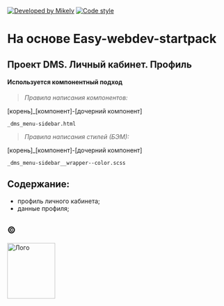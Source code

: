 
[![Developed by MikeIv](https://img.shields.io/badge/dev%20by-MikeIV-green)]()
[![Code style](https://badgen.net/badge/code%20style/standard/f2a)]()


# На основе Easy-webdev-startpack



## Проект DMS. Личный кабинет. Профиль

#### Используется компонентный подход

>*Правила написания компонентов:*

[корень]_[компонент]-[дочерний компонент]

    _dms_menu-sidebar.html


>*Правила написания стилей (БЭМ):*

[корень]_[компонент]-[дочерний компонент]

    _dms_menu-sidebar__wrapper--color.scss



## Содержание:

- профиль личного кабинета;
- данные профиля;



©
---
<a href="https://mikeivanov.ru/">
<img align="left" width="110" height="128" alt="Лого" src="https://mikeiv.github.io/portfolio/img/my-logo.svg">
</a>

